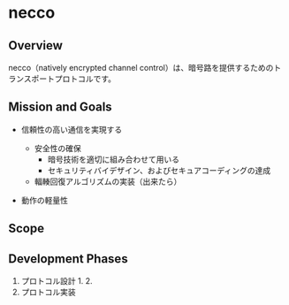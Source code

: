 # necco

## Overview
necco（natively encrypted channel control）は、暗号路を提供するためのトランスポートプロトコルです。

## Mission and Goals
- 信頼性の高い通信を実現する
    - 安全性の確保
        - 暗号技術を適切に組み合わせて用いる
        - セキュリティバイデザイン、およびセキュアコーディングの達成
    - 輻輳回復アルゴリズムの実装（出来たら）

- 動作の軽量性

## Scope

## Development Phases
1. プロトコル設計
    1. 
    2.
2. プロトコル実装